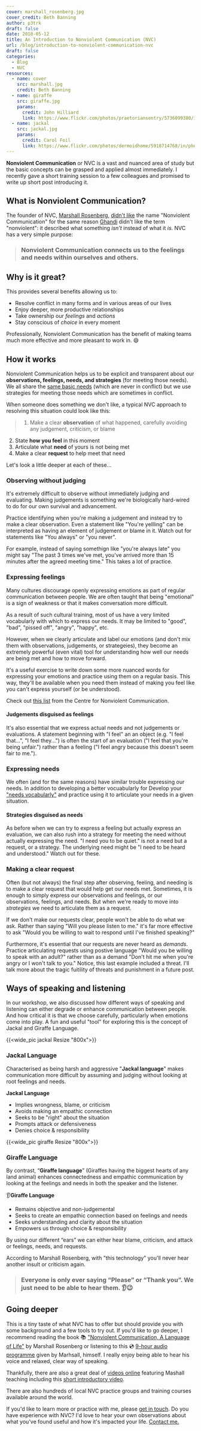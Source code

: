 ```yaml
---
cover: marshall_rosenberg.jpg
cover_credit: Beth Banning
author: p3trk
draft: false
date: 2018-05-12
title: An Introduction to Nonviolent Communication (NVC)
url: /blog/introduction-to-nonviolent-communication-nvc
draft: false
categories:
  - Blog
  - NVC
resources: 
  - name: cover
    src: marshall.jpg
    credit: Beth Banning
  - name: giraffe
    src: giraffe.jpg
    params:
      credit: John Hilliard
      link: https://www.flickr.com/photos/praetoriansentry/5736099380/in/photolist-9JT1vb-86m7S5-9FDqcz-Nt9hZ-86hPCg-5sFiMq-gtiGA8-5SxRLu-kLEDm6-gtiV78-6PQ9BV-e7kUVq-4K8oFD-5hdLt4-86m1XL-5NbvVw-qQtmdb-5w2gp4-54dobM-69Dtp9-4vUjgX-9Z3fQp-3evPsm-CCQTTm-vXfvzu-diji9m-8bNdQ2-21LUqX3-92VJQ3-mjfPv-oFLcX-25bjx1u-d9zw1J-22Y9cQw-b5yYDV-65EfgK-bDzKUK-61WNsF-5jpnvs-6HoBfU-ncPPYP-8SQnmR-8ommGc-8fLpMk-dcNdv5-61WzqK-7AapLb-2akdHV-7kkc6c-9S8yqK
  - name: jackal
    src: jackal.jpg
    params:
      credit: Carol Foil
      link: https://www.flickr.com/photos/dermoidhome/5918714768/in/photolist-deddMV-qidLHK-a21XGm-nBPf7d-o49egX-qb9pCE-pgGiJM-pW2Xsv-pW1MpP-rsk2r3-rsiuMt-JHn6Z4-25Ag2yW-a4y65Q-q4btUq-265GVcf-rcxdT4-addnH7-owe9b6-qr7YrL-8D8uSj-FvWqxf-Awdxbh-cGUTsd-5XRnAj-bkAgg2-8PbAzy-cSJ1Uf-aoRLsc-aoUvkb-9aWM2R-4eybMh-8V4YG3-24BakEs-qyjM7N-3okHZD-4N5Fd-qkJKEk-6cwKyr-383RjT-eJtFcJ-6KTa9p-4fEjXA-rjmTEN-9Gs37o-8DiTgM-mwDgBn-dT4oFX-38aKmb-8Xtsu7
---
```


**Nonviolent Communication** or NVC is a vast and nuanced area of study but the basic concepts can be grasped and applied almost immediately. I recently gave a short training session to a few  colleagues and promised to write up short post introducing it. 

## What is Nonviolent Communication?
The founder of NVC, [Marshall Rosenberg](https://en.wikipedia.org/wiki/Marshall_Rosenberg), <a href="https://www.youtube.com/watch?v=O4tUVqsjQ2I&t=51" target="_blank">didn't like</a> the name "Nonviolent Communication" for the same reason [Ghandi](https://en.wikipedia.org/wiki/Mahatma_Gandhi) didn't like the term "nonviolent": it described what something _isn't_ instead of what it _is_. NVC has a very simple purpose:

> ### Nonviolent Communication connects us to the feelings and needs within ourselves and others.

## Why is it great?
This provides several benefits allowing us to:

* Resolve conflict in many forms and in various areas of our lives
* Enjoy deeper, more productive relationships
* Take ownership our _feelings_ and _actions_
* Stay conscious of _choice_ in every moment

Professionally, Nonviolent Communication has the benefit of making teams much more effective and more pleasant to work in. :smile:

## How it works
Nonviolent Communication helps us to be explicit and transparent about our **observations, feelings, needs, and strategies** (for meeting those needs). We all share the [same basic needs](http://www.nonviolentcommunication.com/aboutnvc/feelings_needs.htm) (which are never in conflict) but we use strategies for meeting those needs which are sometimes in conflict. 

When someone does something we don't like, a typical NVC approach to resolving this situation could look like this:

>1. Make a clear **observation** of what happened, carefully avoiding any judgement, criticism, or blame
2. State **how you feel** in this moment
3. Articulate what **need** of yours is not being met
4. Make a clear **request** to help meet that need

Let's look a little deeper at each of these...
### Observing without judging
It's extremely difficult to observe without immediately judging and evaluating. Making judgements is something we're biologically hard-wired to do for our own survival and advancement. 

Practice identifying when you're making a judgement and instead try to make a clear observation. Even a statement like "You're yellling" can be interpreted as having an element of judgement or blame in it. Watch out for statements like "You always" or "you never". 

For example, instead of saying somethign like "you're always late" you might say "The past 3 times we've met, you've arrived more than 15 minutes after the agreed meeting time." This takes a lot of practice.

### Expressing feelings
Many cultures discourage openly expressing emotions as part of regular communication between people. We are often taught that being "emotional" is a sign of weakness or that it makes conversation more difficult. 

As a result of such cultural training, most of us have a very limited vocabularly with which to express our needs. It may be limited to "good", "bad", "pissed off", "angry", "happy", etc. 

However, when we clearly articulate and label our emotions (and don't mix them with observations, judgements, or strategeies), they become an extremely powerful (even vital) tool for understanding how well our needs are being met and how to move forward.

It's a useful exercise to write down some more nuanced words for expressing your emotions and practice using them on a regular basis. This way, they'll be available when you need them instead of making you feel like you can't express yourself (or be understood). 

Check out [this list](https://www.cnvc.org/sites/default/files/feelings_inventory_0.pdf) from the Centre for Nonviolent Communication.

#### Judgements disguised as feelings
It's also essential that we express actual needs and not judgements or evaluations. A statement beginning with "I feel" an an object (e.g. "I feel that...", "I feel they...") is often the start of an evaluation ("I feel that you're being unfair.") rather than a feeling ("I feel angry because this doesn't seem fair to me.").

### Expressing needs
We often (and for the same reasons) have similar trouble expressing our needs. In addition to developing a better vocuabularly for Develop your ["needs vocabularly"](http://www.nonviolentcommunication.com/aboutnvc/feelings_needs.htm) and practice using it to articulate your needs in a given situation. 

#### Strategies disguised as needs
As before when we can try to express a feeling but actually express an evaluation, we can also rush into a strategy for meeting the need without actually expressing the need. "I need you to be quiet." is not a need but a request, or a strategy. The underlying need might be "I need to be heard and understood." Watch out for these.

### Making a clear request
Often (but not always) the final step after observing, feeling, and needing is to make a clear request that would help get our needs met. Sometimes, it is enough to simply express our observations and feelings, or our observations, feelings, and needs. But when we're ready to move into _strategies_ we need to articulate them as a request. 

If we don't make our requests clear, people won't be able to do what we ask. Rather than saying "Will you please listen to me." it's far more effective to ask "Would you be willing to wait to respond until I've finished speaking?" 

Furthermore, it's essential that our requests are never heard as _demands_. Practice articulating requests using postive language "Would you be willing to speak with an adult?" rather than as a demand "Don't hit me when you're angry or I won't talk to you." Notice, this last example included a threat. I'll talk more about the tragic fuitility of threats and punishment in a future post.

## Ways of speaking and listening
In our workshop, we also discussed how different ways of speaking and listening can either degrade or enhance communication between people. And how critical it is that we choose carefully, particularly when emotions come into play. A fun and useful "tool" for exploring this is the concept of Jackal and Giraffe Language.

{{<wide_pic jackal Resize "800x">}}

### Jackal Language

 Characterised as being harsh and aggressive "**Jackal language**" makes communication more difficult by assuming and judging without looking at root feelings and needs. 
 
 **Jackal Language**

* Implies wrongness, blame, or criticism
* Avoids making an empathic connection
* Seeks to be "right" about the situation
* Prompts attack or defensiveness
* Denies choice & responsibility

{{<wide_pic giraffe Resize "800x">}}

### Giraffe Language
By contrast, “**Giraffe language**” (Giraffes having the biggest hearts of any land animal) enhances connectedness and empathic communication by looking at the feelings and needs in both the speaker and the listener. 


 :ear:**Giraffe Language**

* Remains objective and non-judgemental
* Seeks to create an empathic connection based on feelings and needs
* Seeks understanding and clarity about the situation
* Empowers us through choice & responsibility

By using our different “ears” we can either hear blame, criticism, and attack or feelings, needs, and requests. 

According to Marshall Rosenberg, with "this technology" you'll never hear another insult or criticism again. 

> ### Everyone is only ever saying “Please” or “Thank you”. We just need to be able to hear them. :ear::wink:

## Going deeper
This is a tiny taste of what NVC has to offer but should provide you with some background and a few tools to try out. If you'd like to go deeper, I recommend reading the book :books: ["Nonviolent Communication, A Language of Life"](https://www.amazon.co.uk/Nonviolent-Communication-Language-Marshall-Rosenberg/dp/1892005034) by Marshall Rosenberg or listening to this :cd: [9-hour audio programme](https://www.youtube.com/watch?v=O4tUVqsjQ2I) given by Marhsall, himself. I really enjoy being able to hear his voice and relaxed, clear way of speaking. 

Thankfully, there are also a great deal of [videos online](https://www.youtube.com/results?search_query=marshall+rosenberg) featuring Mashall teaching including this [short introductory video](https://www.youtube.com/watch?v=M-129JLTjkQ).

There are also hundreds of local NVC practice groups and training courses available around the world. 

If you'd like to learn more or practice with me, please [get in touch](/contact). Do you have experience with NVC? I'd love to hear your own observations about what you've found useful and how it's impacted your life. [Contact me.](/contact)
